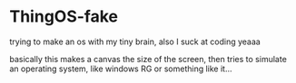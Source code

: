 # ThingOS-fake
trying to make an os with my tiny brain, also I suck at coding yeaaa

basically this makes a canvas the size of the screen, then tries to simulate an operating system, like windows RG or something like it...
